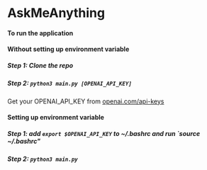 # AskMeAnything

#### To run the application

#### Without setting up environment variable
##### Step 1: Clone the repo
##### Step 2: `python3 main.py [OPENAI_API_KEY]`

Get your OPENAI_API_KEY from [openai.com/api-keys](https://platform.openai.com/api-keys)


#### Setting up environment variable
##### Step 1: add `export $OPENAI_API_KEY` to ~/.bashrc and run `source ~/.bashrc"
##### Step 2: `python3 main.py`
